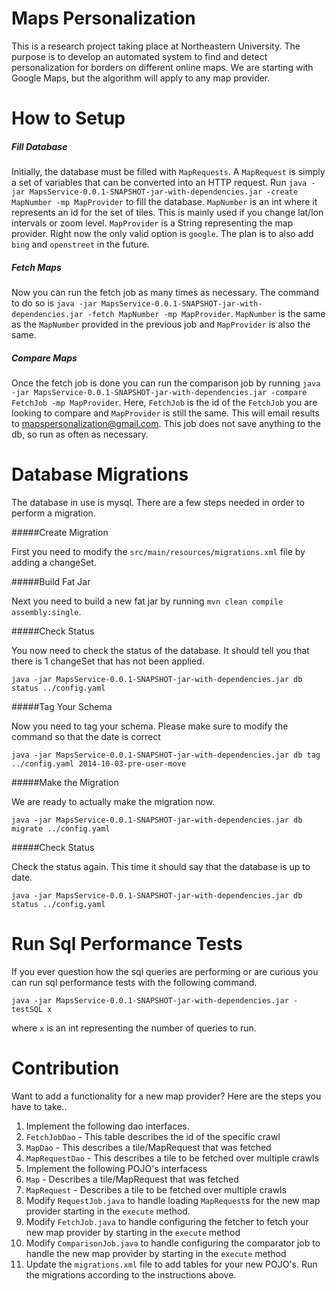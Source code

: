 Maps Personalization
====================

This is a research project taking place at Northeastern University. The purpose is to develop an automated system to find and detect personalization for borders on different online maps. We are starting with Google Maps, but the algorithm will apply to any map provider.

How to Setup
============

##### Fill Database

Initially, the database must be filled with ```MapRequests```. A ```MapRequest``` is simply a set of variables that can be converted into an HTTP request. Run ```java -jar MapsService-0.0.1-SNAPSHOT-jar-with-dependencies.jar -create MapNumber -mp MapProvider``` to fill the database. ```MapNumber``` is an int where it represents an id for the set of tiles. This is mainly used if you change lat/lon intervals or zoom level. ```MapProvider``` is a String representing the map provider. Right now the only valid option is ```google```. The plan is to also add ```bing``` and ```openstreet``` in the future.

##### Fetch Maps
Now you can run the fetch job as many times as necessary. The command to do so is ```java -jar MapsService-0.0.1-SNAPSHOT-jar-with-dependencies.jar -fetch MapNumber -mp MapProvider```. ```MapNumber``` is the same as the ```MapNumber``` provided in the previous job and ```MapProvider``` is also the same.

##### Compare Maps
Once the fetch job is done you can run the comparison job by running ```java -jar MapsService-0.0.1-SNAPSHOT-jar-with-dependencies.jar -compare FetchJob -mp MapProvider```. Here, ```FetchJob``` is the id of the ```FetchJob``` you are looking to compare and ```MapProvider``` is still the same. This will email results to mapspersonalization@gmail.com. This job does not save anything to the db, so run as often as necessary.



Database Migrations
===================

The database in use is mysql. There are a few steps needed in order to perform a migration. 

#####Create Migration

First you need to modify the ```src/main/resources/migrations.xml``` file by adding a changeSet.


#####Build Fat Jar

Next you need to build a new fat jar by running ```mvn clean compile assembly:single```.

#####Check Status

You now need to check the status of the database. It should tell you that there is 1 changeSet that has not been applied.

```
java -jar MapsService-0.0.1-SNAPSHOT-jar-with-dependencies.jar db status ../config.yaml
```

#####Tag Your Schema

Now you need to tag your schema. Please make sure to modify the command so that the date is correct

```
java -jar MapsService-0.0.1-SNAPSHOT-jar-with-dependencies.jar db tag ../config.yaml 2014-10-03-pre-user-move
```

#####Make the Migration

We are ready to actually make the migration now.

```
java -jar MapsService-0.0.1-SNAPSHOT-jar-with-dependencies.jar db migrate ../config.yaml
```

#####Check Status

Check the status again. This time it should say that the database is up to date.

```
java -jar MapsService-0.0.1-SNAPSHOT-jar-with-dependencies.jar db status ../config.yaml
```

Run Sql Performance Tests
=========================

If you ever question how the sql queries are performing or are curious you can run sql performance tests with the following command.
```
java -jar MapsService-0.0.1-SNAPSHOT-jar-with-dependencies.jar -testSQL x
```
where ```x``` is an int representing the number of queries to run.

Contribution
============

Want to add a functionality for a new map provider? Here are the steps you have to take..

1. Implement the following dao interfaces.
  1. ```FetchJobDao``` - This table describes the id of the specific crawl
  2. ```MapDao``` - This describes a tile/MapRequest that was fetched
  3. ```MapRequestDao``` - This describes a tile to be fetched over multiple crawls
2. Implement the following POJO's interfacess
  1. ```Map``` - Describes a tile/MapRequest that was fetched
  2. ```MapRequest``` - Describes a tile to be fetched over multiple crawls
3. Modify ```RequestJob.java``` to handle loading ```MapRequest```s for the new map provider starting in the ```execute``` method.
4. Modify ```FetchJob.java``` to handle configuring the fetcher to fetch your new map provider by starting in the ```execute``` method
5. Modify ```ComparisonJob.java``` to handle configuring the comparator job to handle the new map provider by starting in the ```execute``` method
6. Update the ```migrations.xml``` file to add tables for your new POJO's. Run the migrations according to the instructions above.
